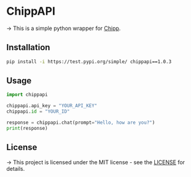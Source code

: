 # ChippAPI
-> This is a simple python wrapper for [Chipp](https://chipp.ai/).

## Installation
```bash
pip install -i https://test.pypi.org/simple/ chippapi==1.0.3
```

## Usage
```python
import chippapi

chippapi.api_key = "YOUR_API_KEY"
chippapi.id = "YOUR_ID"

response = chippapi.chat(prompt="Hello, how are you?")
print(response)
```

## License
-> This project is licensed under the MIT license - see the [LICENSE](https://opensource.org/license/mit) for details.

